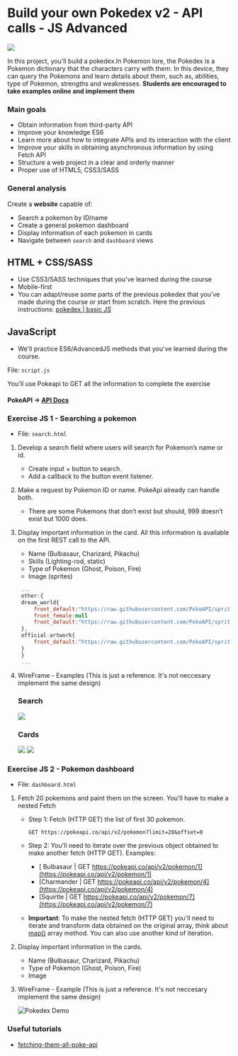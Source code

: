 # Build your own Pokedex v2 - API calls - JS Advanced

![](media/Pokemon.jpg)


In this project, you'll build a pokedex.In Pokemon lore, the Pokedex is a Pokemon dictionary that the characters carry with them. In this device, they can query the Pokemons and learn details about them, such as, abilities, type of Pokemon, strengths and weaknesses. **Students are encouraged to take examples online and implement them**

### Main goals
- Obtain information from third-party API
- Improve your knowledge ES6
- Learn more about how to integrate APIs and its interaction with the client
- Improve your skills in obtaining asynchronous information by using Fetch API
- Structure a web project in a clear and orderly manner
- Proper use of HTML5, CSS3/SASS

### General analysis
Create a **website** capable of:
- Search a pokemon by ID/name
- Create a general pokemon dashboard
- Display information of each pokemon in cards
- Navigate between `search` and `dashboard` views

## HTML + CSS/SASS
- Use CSS3/SASS techniques that you've learned during the course
- Mobile-first
- You can adapt/reuse some parts of the previous pokedex that you've made during the course or start from scratch. Here the previous instructions: [pokedex | basic JS](https://refugeescode-materials.netlify.app/pokedex/assignment)

## JavaScript

- We'll practice ES6/AdvancedJS methods that you've learned during the course.

File: `script.js`

You'll use Pokeapi to GET all the information to complete the exercise
#### PokeAPI -> [API Docs](https://pokeapi.co/docs/v2)

### Exercise JS 1 - Searching a pokemon
- File: `search.html`
1. Develop a search field where users will search for Pokemon’s name or id.
   - Create input + button to search. 
   - Add a callback to the button event listener.
2. Make a request by Pokemon ID or name. PokeApi already can handle both.
   - There are some Pokemons that don’t exist but should, 999 doesn’t exist but 1000 does.
3. Display important information in the card. All this information is available on the first REST call to the API.
   - Name (Bulbasaur, Charizard, Pikachu)
   - Skills (Lighting-rod, static)
   - Type of Pokemon (Ghost, Poison, Fire)
   - Image (sprites)

   ```js
    ...
    other:{
    dream_world{
        front_default:"https://raw.githubusercontent.com/PokeAPI/sprites/master/sprites/pokemon/other/dream-world/132.svg"
        front_female:null
        front_default:"https://raw.githubusercontent.com/PokeAPI/sprites/master/sprites/pokemon/other/official-artwork/132.png"
    },
    official-artwork{
        front_default:"https://raw.githubusercontent.com/PokeAPI/sprites/master/sprites/pokemon/other/official-artwork/132.png"
    }
    }
    ...
   ```
   
4. WireFrame - Examples
(This is just a reference. It's not neccesary implement the same design)

    ### Search

    ![](media/pokedex%20search.png)

    ### Cards

    ![](media/pokedex_card.png)
    ![](media/pokedex_card_2_.png)


### Exercise JS 2 - Pokemon dashboard
- File: `dashboard.html`
1. Fetch 20 pokemons and paint them on the screen. You'll have to make a nested Fetch 
    - Step 1: Fetch (HTTP GET) the list of first 30 pokemon.

        `GET https://pokeapi.co/api/v2/pokemon?limit=20&offset=0`
    
    - Step 2: You'll need to iterate over the previous object obtained to make another fetch (HTTP GET). Examples:
        - [ Bulbasaur | GET https://pokeapi.co/api/v2/pokemon/1](https://pokeapi.co/api/v2/pokemon/1)
        - [Charmander | GET https://pokeapi.co/api/v2/pokemon/4](https://pokeapi.co/api/v2/pokemon/4)
        - [Squirtle | GET https://pokeapi.co/api/v2/pokemon/7](https://pokeapi.co/api/v2/pokemon/7)
    - **Important**: To make the nested fetch (HTTP GET) you'll need to iterate and transform data obtained on the original array, think about [map()](https://developer.mozilla.org/en-US/docs/Web/JavaScript/Reference/Global_Objects/Array/map) array method. You can also use another kind of iteration.

2. Display important information in the cards.
   - Name (Bulbasaur, Charizard, Pikachu)
   - Type of Pokemon (Ghost, Poison, Fire)
   - Image

3. WireFrame - Example (This is just a reference. It's not neccesary implement the same design)

    ![Pokedex Demo](media/giphy.gif)

### Useful tutorials
- [fetching-them-all-poke-api](https://medium.com/@sergio13prez/fetching-them-all-poke-api-62ca580981a2)


